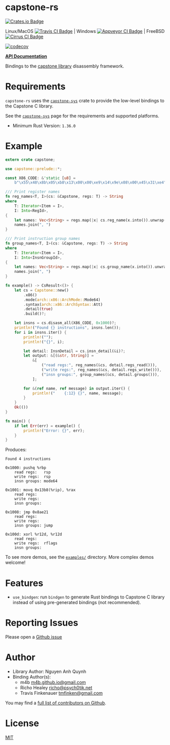 # capstone-rs

[![Crates.io Badge](https://img.shields.io/crates/v/capstone.svg)](https://crates.io/crates/capstone)

Linux/MacOS [![Travis CI Badge](https://travis-ci.org/capstone-rust/capstone-rs.svg?branch=master)](https://travis-ci.org/capstone-rust/capstone-rs)
|
Windows [![Appveyor CI Badge](https://ci.appveyor.com/api/projects/status/github/capstone-rust/capstone-rs?svg=true&branch=master)](https://ci.appveyor.com/project/tmfink/capstone-rs)
|
FreeBSD [![Cirrus CI Badge](https://api.cirrus-ci.com/github/capstone-rust/capstone-rs.svg)](https://cirrus-ci.com/github/capstone-rust/capstone-rs)

[![codecov](https://codecov.io/gh/capstone-rust/capstone-rs/branch/master/graph/badge.svg)](https://codecov.io/gh/capstone-rust/capstone-rs)


 **[API Documentation](https://docs.rs/capstone/)**


Bindings to the [capstone library][upstream] disassembly framework.


# Requirements

`capstone-rs` uses the [`capstone-sys`](capstone-sys) crate to provide the low-level bindings to the Capstone C library.

See the [`capstone-sys`](capstone-sys) page for the requirements and supported platforms.

* Minimum Rust Version: `1.36.0`

# Example

```rust
extern crate capstone;

use capstone::prelude::*;

const X86_CODE: &'static [u8] =
    b"\x55\x48\x8b\x05\xb8\x13\x00\x00\xe9\x14\x9e\x08\x00\x45\x31\xe4";

/// Print register names
fn reg_names<T, I>(cs: &Capstone, regs: T) -> String
where
    T: Iterator<Item = I>,
    I: Into<RegId>,
{
    let names: Vec<String> = regs.map(|x| cs.reg_name(x.into()).unwrap()).collect();
    names.join(", ")
}

/// Print instruction group names
fn group_names<T, I>(cs: &Capstone, regs: T) -> String
where
    T: Iterator<Item = I>,
    I: Into<InsnGroupId>,
{
    let names: Vec<String> = regs.map(|x| cs.group_name(x.into()).unwrap()).collect();
    names.join(", ")
}

fn example() -> CsResult<()> {
    let cs = Capstone::new()
        .x86()
        .mode(arch::x86::ArchMode::Mode64)
        .syntax(arch::x86::ArchSyntax::Att)
        .detail(true)
        .build()?;

    let insns = cs.disasm_all(X86_CODE, 0x1000)?;
    println!("Found {} instructions", insns.len());
    for i in insns.iter() {
        println!("");
        println!("{}", i);

        let detail: InsnDetail = cs.insn_detail(&i)?;
        let output: &[(&str, String)] =
            &[
                ("read regs:", reg_names(&cs, detail.regs_read())),
                ("write regs:", reg_names(&cs, detail.regs_write())),
                ("insn groups:", group_names(&cs, detail.groups())),
            ];

        for &(ref name, ref message) in output.iter() {
            println!("    {:12} {}", name, message);
        }
    }
    Ok(())
}

fn main() {
    if let Err(err) = example() {
        println!("Error: {}", err);
    }
}
```

Produces:

```
Found 4 instructions

0x1000: pushq %rbp
    read regs:   rsp
    write regs:  rsp
    insn groups: mode64

0x1001: movq 0x13b8(%rip), %rax
    read regs:
    write regs:
    insn groups:

0x1008: jmp 0x8ae21
    read regs:
    write regs:
    insn groups: jump

0x100d: xorl %r12d, %r12d
    read regs:
    write regs:  rflags
    insn groups:
```

To see more demos, see the [`examples/`](examples) directory.
More complex demos welcome!

# Features

- `use_bindgen`: run `bindgen` to generate Rust bindings to Capstone C library
  instead of using pre-generated bindings (not recommended).

# Reporting Issues

Please open a [Github issue](https://github.com/capstone-rust/capstone-rs/issues)

# Author

- Library Author: Nguyen Anh Quynh
- Binding Author(s):
    - m4b <m4b.github.io@gmail.com>
    - Richo Healey <richo@psych0tik.net>
    - Travis Finkenauer <tmfinken@gmail.com>

You may find a [full list of contributors on Github](https://github.com/capstone-rust/capstone-rs/graphs/contributors).

# License

[MIT](LICENSE)

[upstream]: https://www.capstone-engine.org/
